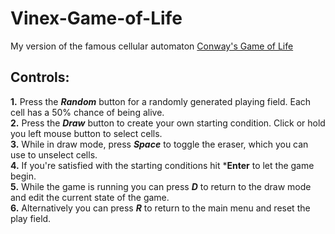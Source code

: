 # Vinex-Game-of-Life

My version of the famous cellular automaton [Conway's Game of Life](https://en.wikipedia.org/wiki/Conway%27s_Game_of_Life)

## **Controls:**  
  **1.** Press the ***Random*** button for a randomly generated playing field. Each cell has a 50% chance of being alive.  
  **2.** Press the ***Draw*** button to create your own starting condition. Click or hold you left mouse button to select cells.   
  **3.** While in draw mode, press ***Space*** to toggle the eraser, which you can use to unselect cells.  
  **4.** If you're satisfied with the starting conditions hit ***Enter** to let the game begin.  
  **5.** While the game is running you can press ***D*** to return to the draw mode and edit the current state of the game.  
  **6.** Alternatively you can press ***R*** to return to the main menu and reset the play field.  
